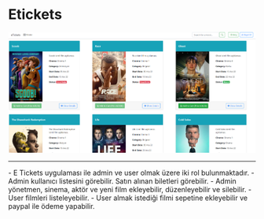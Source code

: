 # Etickets
![Kodluyoruz Logo](images/1.png)
 
<hr/>
- E Tickets uygulaması ile admin ve user olmak üzere iki rol bulunmaktadır. 
- Admin kullanıcı listesini görebilir. Satın alınan biletleri görebilir. 
- Admin yönetmen, sinema, aktör ve yeni film ekleyebilir, düzenleyebilir ve silebilir.
- User filmleri listeleyebilir. 
- User almak istediği filmi sepetine ekleyebilir ve paypal ile ödeme yapabilir.
